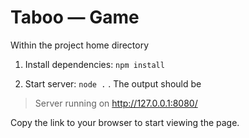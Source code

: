 # Taboo — Game

Within the project home directory

1. Install dependencies: `npm install`

2. Start server: `node .` . The output should be

> Server running on <http://127.0.0.1:8080/>

Copy the link to your browser to start viewing the page.
